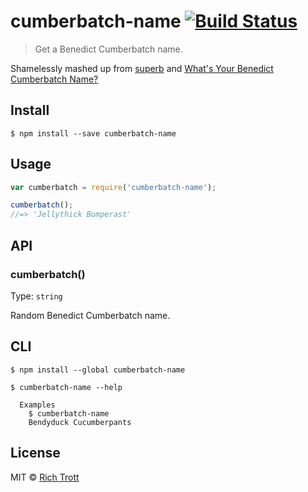 # cumberbatch-name [![Build Status](https://travis-ci.org/Trott/cumberbatch.svg?branch=master)](https://travis-ci.org/Trott/cumberbatch)

> Get a Benedict Cumberbatch name.

Shamelessly mashed up from [superb](https://github.com/sindresorhus/superb) and [What's Your Benedict Cumberbatch Name?](http://www.buzzfeed.com/awesomer/whats-your-benedict-cumberbatch-name)


## Install

```
$ npm install --save cumberbatch-name
```


## Usage

```js
var cumberbatch = require('cumberbatch-name');

cumberbatch();
//=> 'Jellythick Bumperast'
```


## API

### cumberbatch()

Type: `string`

Random Benedict Cumberbatch name.


## CLI

```
$ npm install --global cumberbatch-name
```

```
$ cumberbatch-name --help

  Examples
    $ cumberbatch-name
    Bendyduck Cucumberpants
```

## License

MIT © [Rich Trott](https://trott.github.io)
